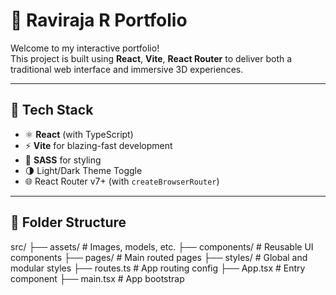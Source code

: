 # 🚀 Raviraja R Portfolio

Welcome to my interactive portfolio!  
This project is built using **React**, **Vite**, **React Router** to deliver both a traditional web interface and immersive 3D experiences.

---

## 🧩 Tech Stack

- ⚛️ **React** (with TypeScript)
- ⚡ **Vite** for blazing-fast development
- 🎨 **SASS** for styling
- 🌗 Light/Dark Theme Toggle
- 🌐 React Router v7+ (with `createBrowserRouter`)

---

## 📂 Folder Structure

src/
├── assets/ # Images, models, etc.
├── components/ # Reusable UI components
├── pages/ # Main routed pages
├── styles/ # Global and modular styles
├── routes.ts # App routing config
├── App.tsx # Entry component
├── main.tsx # App bootstrap

